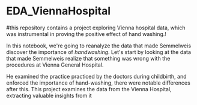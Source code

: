 # EDA_ViennaHospital
#this repository contains a project exploring Vienna hospital data, which was instrumental in proving the positive effect of hand washing.!</p>
<p>In this notebook, we're going to reanalyze the data that made Semmelweis discover the importance of <em>handwashing</em>. Let's start by looking at the data that made Semmelweis realize that something was wrong with the procedures at Vienna General Hospital.</p>
<p>He examined the practice practiced by the doctors during childbirth, and enforced the importance of hand-washing, there were notable differences after this. This project examines the data from the Vienna Hospital, extracting valuable insights from it</p>
